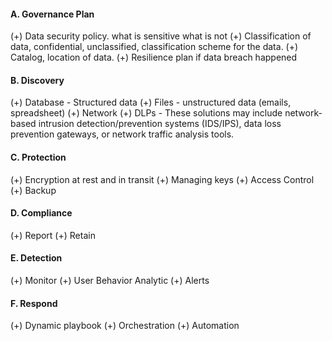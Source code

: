#### A. Governance Plan
(+) Data security policy. what is sensitive what is not
(+) Classification of data, confidential, unclassified, classification scheme for the data.
(+) Catalog, location of data.
(+) Resilience plan if data breach happened

#### B. Discovery
(+) Database - Structured data
(+) Files - unstructured data (emails, spreadsheet)
(+) Network
(+) DLPs - These solutions may include network-based intrusion detection/prevention systems (IDS/IPS), data loss prevention gateways, or network traffic analysis tools.

#### C. Protection
(+) Encryption at rest and in transit
(+) Managing keys
(+) Access Control
(+) Backup

#### D. Compliance
(+) Report 
(+) Retain

#### E. Detection
(+) Monitor
(+) User Behavior Analytic
(+) Alerts

#### F. Respond
(+) Dynamic playbook
(+) Orchestration
(+) Automation